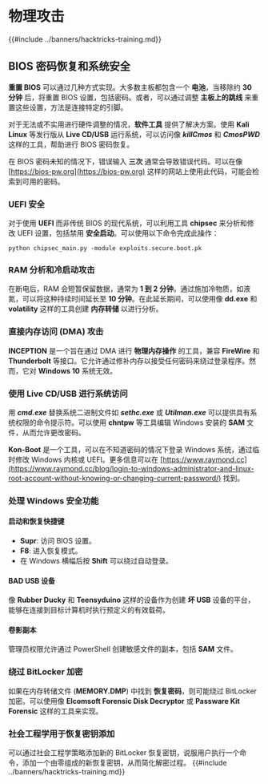 # 物理攻击

{{#include ../banners/hacktricks-training.md}}

## BIOS 密码恢复和系统安全

**重置 BIOS** 可以通过几种方式实现。大多数主板都包含一个 **电池**，当移除约 **30 分钟** 后，将重置 BIOS 设置，包括密码。或者，可以通过调整 **主板上的跳线** 来重置这些设置，方法是连接特定的引脚。

对于无法或不实用进行硬件调整的情况，**软件工具** 提供了解决方案。使用 **Kali Linux** 等发行版从 **Live CD/USB** 运行系统，可以访问像 **_killCmos_** 和 **_CmosPWD_** 这样的工具，帮助进行 BIOS 密码恢复。

在 BIOS 密码未知的情况下，错误输入 **三次** 通常会导致错误代码。可以在像 [https://bios-pw.org](https://bios-pw.org) 这样的网站上使用此代码，可能会检索到可用的密码。

### UEFI 安全

对于使用 **UEFI** 而非传统 BIOS 的现代系统，可以利用工具 **chipsec** 来分析和修改 UEFI 设置，包括禁用 **安全启动**。可以使用以下命令完成此操作：

`python chipsec_main.py -module exploits.secure.boot.pk`

### RAM 分析和冷启动攻击

在断电后，RAM 会短暂保留数据，通常为 **1 到 2 分钟**。通过施加冷物质，如液氮，可以将这种持续时间延长至 **10 分钟**。在此延长期间，可以使用像 **dd.exe** 和 **volatility** 这样的工具创建 **内存转储** 以进行分析。

### 直接内存访问 (DMA) 攻击

**INCEPTION** 是一个旨在通过 DMA 进行 **物理内存操作** 的工具，兼容 **FireWire** 和 **Thunderbolt** 等接口。它允许通过修补内存以接受任何密码来绕过登录程序。然而，它对 **Windows 10** 系统无效。

### 使用 Live CD/USB 进行系统访问

用 **_cmd.exe_** 替换系统二进制文件如 **_sethc.exe_** 或 **_Utilman.exe_** 可以提供具有系统权限的命令提示符。可以使用 **chntpw** 等工具编辑 Windows 安装的 **SAM** 文件，从而允许更改密码。

**Kon-Boot** 是一个工具，可以在不知道密码的情况下登录 Windows 系统，通过临时修改 Windows 内核或 UEFI。更多信息可以在 [https://www.raymond.cc](https://www.raymond.cc/blog/login-to-windows-administrator-and-linux-root-account-without-knowing-or-changing-current-password/) 找到。

### 处理 Windows 安全功能

#### 启动和恢复快捷键

- **Supr**: 访问 BIOS 设置。
- **F8**: 进入恢复模式。
- 在 Windows 横幅后按 **Shift** 可以绕过自动登录。

#### BAD USB 设备

像 **Rubber Ducky** 和 **Teensyduino** 这样的设备作为创建 **坏 USB** 设备的平台，能够在连接到目标计算机时执行预定义的有效载荷。

#### 卷影副本

管理员权限允许通过 PowerShell 创建敏感文件的副本，包括 **SAM** 文件。

### 绕过 BitLocker 加密

如果在内存转储文件 (**MEMORY.DMP**) 中找到 **恢复密码**，则可能绕过 BitLocker 加密。可以使用像 **Elcomsoft Forensic Disk Decryptor** 或 **Passware Kit Forensic** 这样的工具来实现。

### 社会工程学用于恢复密钥添加

可以通过社会工程学策略添加新的 BitLocker 恢复密钥，说服用户执行一个命令，添加一个由零组成的新恢复密钥，从而简化解密过程。
{{#include ../banners/hacktricks-training.md}}
